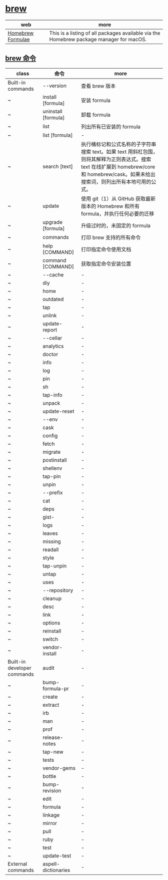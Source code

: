 # [brew](https://brew.sh/)

| web                                                    | more                                                                                    |
| ------------------------------------------------------ | --------------------------------------------------------------------------------------- |
| [Homebrew Formulae](https://formulae.brew.sh/formula/) | This is a listing of all packages available via the Homebrew package manager for macOS. |

## [brew 命令](https://docs.brew.sh/Manpage)

| class                       | 命令                | more                                                                                                                                                                                     |
| --------------------------- | ------------------- | ---------------------------------------------------------------------------------------------------------------------------------------------------------------------------------------- |
| Built-in commands           | --version           | 查看 brew 版本                                                                                                                                                                           |
| ~                           | install [formula]   | 安装 formula                                                                                                                                                                             |
| ~                           | uninstall [formula] | 卸载 formula                                                                                                                                                                             |
| ~                           | list                | 列出所有已安装的 formula                                                                                                                                                                 |
| ~                           | list [formula]      | -                                                                                                                                                                                        |
| ~                           | search [text]       | 执行桶标记和公式名称的子字符串搜索 text。如果 text 用斜杠包围，则将其解释为正则表达式。搜索 text 在线扩展到 homebrew/core 和 homebrew/cask。如果未给出搜索词，则列出所有本地可用的公式。 |
| ~                           | update              | 使用 git（1）从 GitHub 获取最新版本的 Homebrew 和所有 formula，并执行任何必要的迁移                                                                                                      |
| ~                           | upgrade [formula]   | 升级过时的，未固定的 formula                                                                                                                                                             |
| ~                           | commands            | 打印 brew 支持的所有命令                                                                                                                                                                 |
| ~                           | help [COMMAND]      | 打印指定命令使用文档                                                                                                                                                                     |
| ~                           | command [COMMAND]   | 获取指定命令安装位置                                                                                                                                                                     |
| ~                           | --cache             | -                                                                                                                                                                                        |
| ~                           | diy                 | -                                                                                                                                                                                        |
| ~                           | home                | -                                                                                                                                                                                        |
| ~                           | outdated            | -                                                                                                                                                                                        |
| ~                           | tap                 | -                                                                                                                                                                                        |
| ~                           | unlink              | -                                                                                                                                                                                        |
| ~                           | update-report       | -                                                                                                                                                                                        |
| ~                           | --cellar            | -                                                                                                                                                                                        |
| ~                           | analytics           | -                                                                                                                                                                                        |
| ~                           | doctor              | -                                                                                                                                                                                        |
| ~                           | info                | -                                                                                                                                                                                        |
| ~                           | log                 | -                                                                                                                                                                                        |
| ~                           | pin                 | -                                                                                                                                                                                        |
| ~                           | sh                  | -                                                                                                                                                                                        |
| ~                           | tap-info            | -                                                                                                                                                                                        |
| ~                           | unpack              | -                                                                                                                                                                                        |
| ~                           | update-reset        | -                                                                                                                                                                                        |
| ~                           | --env               | -                                                                                                                                                                                        |
| ~                           | cask                | -                                                                                                                                                                                        |
| ~                           | config              | -                                                                                                                                                                                        |
| ~                           | fetch               | -                                                                                                                                                                                        |
| ~                           | migrate             | -                                                                                                                                                                                        |
| ~                           | postinstall         | -                                                                                                                                                                                        |
| ~                           | shellenv            | -                                                                                                                                                                                        |
| ~                           | tap-pin             | -                                                                                                                                                                                        |
| ~                           | unpin               | -                                                                                                                                                                                        |
| ~                           | --prefix            | -                                                                                                                                                                                        |
| ~                           | cat                 | -                                                                                                                                                                                        |
| ~                           | deps                | -                                                                                                                                                                                        |
| ~                           | gist-               | -                                                                                                                                                                                        |
| ~                           | logs                | -                                                                                                                                                                                        |
| ~                           | leaves              | -                                                                                                                                                                                        |
| ~                           | missing             | -                                                                                                                                                                                        |
| ~                           | readall             | -                                                                                                                                                                                        |
| ~                           | style               | -                                                                                                                                                                                        |
| ~                           | tap-unpin           | -                                                                                                                                                                                        |
| ~                           | untap               | -                                                                                                                                                                                        |
| ~                           | uses                | -                                                                                                                                                                                        |
| ~                           | --repository        | -                                                                                                                                                                                        |
| ~                           | cleanup             | -                                                                                                                                                                                        |
| ~                           | desc                | -                                                                                                                                                                                        |
| ~                           | link                | -                                                                                                                                                                                        |
| ~                           | options             | -                                                                                                                                                                                        |
| ~                           | reinstall           | -                                                                                                                                                                                        |
| ~                           | switch              | -                                                                                                                                                                                        |
| ~                           | vendor-install      | -                                                                                                                                                                                        |
| Built-in developer commands | audit               | -                                                                                                                                                                                        |
| ~                           | bump-formula-pr     | -                                                                                                                                                                                        |
| ~                           | create              | -                                                                                                                                                                                        |
| ~                           | extract             | -                                                                                                                                                                                        |
| ~                           | irb                 | -                                                                                                                                                                                        |
| ~                           | man                 | -                                                                                                                                                                                        |
| ~                           | prof                | -                                                                                                                                                                                        |
| ~                           | release-notes       | -                                                                                                                                                                                        |
| ~                           | tap-new             | -                                                                                                                                                                                        |
| ~                           | tests               | -                                                                                                                                                                                        |
| ~                           | vendor-gems         | -                                                                                                                                                                                        |
| ~                           | bottle              | -                                                                                                                                                                                        |
| ~                           | bump-revision       | -                                                                                                                                                                                        |
| ~                           | edit                | -                                                                                                                                                                                        |
| ~                           | formula             | -                                                                                                                                                                                        |
| ~                           | linkage             | -                                                                                                                                                                                        |
| ~                           | mirror              | -                                                                                                                                                                                        |
| ~                           | pull                | -                                                                                                                                                                                        |
| ~                           | ruby                | -                                                                                                                                                                                        |
| ~                           | test                | -                                                                                                                                                                                        |
| ~                           | update-test         | -                                                                                                                                                                                        |
| External commands           | aspell-dictionaries | -                                                                                                                                                                                        |
